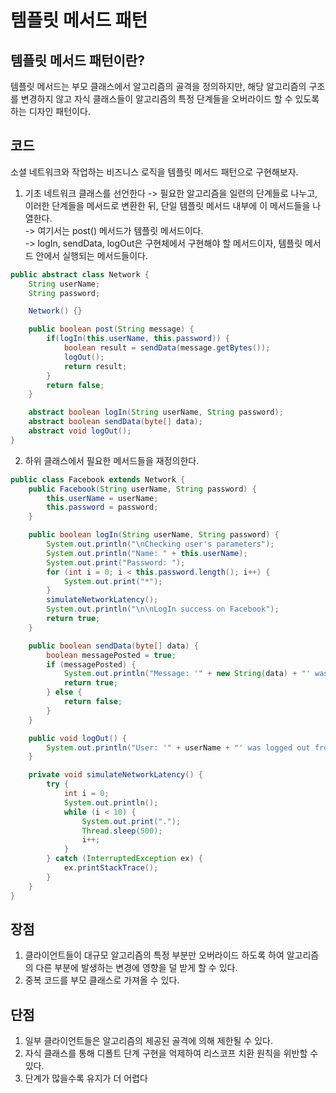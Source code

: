 # 템플릿 메서드 패턴
## 템플릿 메서드 패턴이란?
템플릿 메서드는 부모 클래스에서 알고리즘의 골격을 정의하지만, 해당 알고리즘의 구조를 변경하지 않고 자식 클래스들이 알고리즘의 특정 단계들을 오버라이드 할 수 있도록 하는 디자인 패턴이다.

## 코드
소셜 네트워크와 작업하는 비즈니스 로직을 템플릿 메서드 패턴으로 구현해보자.

1. 기초 네트워크 클래스를 선언한다
 -> 필요한 알고리즘을 일련의 단계들로 나누고, 이러한 단계들을 메서드로 변환한 뒤, 단일 템플릿 메서드 내부에 이 메서드들을 나열한다. <br>
 -> 여기서는 post() 메서드가 템플릿 메서드이다. <br>
 -> logIn, sendData, logOut은 구현체에서 구현해야 할 메서드이자, 템플릿 메서드 안에서 실행되는 메서드들이다. <br>
~~~java
public abstract class Network {
    String userName;
    String password;

    Network() {}

    public boolean post(String message) {
        if(logIn(this.userName, this.password)) {
            boolean result = sendData(message.getBytes());
            logOut();
            return result;
        }
        return false;
    }

    abstract boolean logIn(String userName, String password);
    abstract boolean sendData(byte[] data);
    abstract void logOut();
}
~~~

2. 하위 클래스에서 필요한 메서드들을 재정의한다.
~~~java
public class Facebook extends Network {
    public Facebook(String userName, String password) {
        this.userName = userName;
        this.password = password;
    }

    public boolean logIn(String userName, String password) {
        System.out.println("\nChecking user's parameters");
        System.out.println("Name: " + this.userName);
        System.out.print("Password: ");
        for (int i = 0; i < this.password.length(); i++) {
            System.out.print("*");
        }
        simulateNetworkLatency();
        System.out.println("\n\nLogIn success on Facebook");
        return true;
    }

    public boolean sendData(byte[] data) {
        boolean messagePosted = true;
        if (messagePosted) {
            System.out.println("Message: '" + new String(data) + "' was posted on Facebook");
            return true;
        } else {
            return false;
        }
    }

    public void logOut() {
        System.out.println("User: '" + userName + "' was logged out from Facebook");
    }

    private void simulateNetworkLatency() {
        try {
            int i = 0;
            System.out.println();
            while (i < 10) {
                System.out.print(".");
                Thread.sleep(500);
                i++;
            }
        } catch (InterruptedException ex) {
            ex.printStackTrace();
        }
    }
}
~~~

## 장점
1. 클라이언트들이 대규모 알고리즘의 특정 부분만 오버라이드 하도록 하여 알고리즘의 다른 부분에 발생하는 변경에 영향을 덜 받게 할 수 있다.
2. 중복 코드를 부모 클래스로 가져올 수 있다.

## 단점
1. 일부 클라이언트들은 알고리즘의 제공된 골격에 의해 제한될 수 있다.
2. 자식 클래스를 통해 디폴트 단계 구현을 억제하여 리스코프 치환 원칙을 위반할 수 있다. 
3. 단계가 많을수록 유지가 더 어렵다